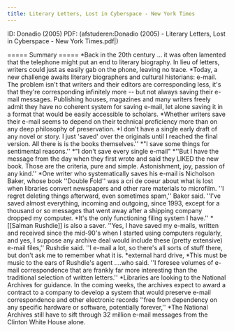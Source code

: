 ```yaml
---
title: Literary Letters, Lost in Cyberspace - New York Times
---
```

ID: Donadio (2005)
PDF: (afstuderen:Donadio (2005) - Literary Letters, Lost in Cyberspace - New York Times.pdf|)

===== Summary =====
*Back in the 20th century ... it was often lamented that the telephone might put an end to literary biography. In lieu of letters, writers could just as easily gab on the phone, leaving no trace. 
*Today, a new challenge awaits literary biographers and cultural historians: e-mail. The problem isn't that writers and their editors are corresponding less, it's that they're corresponding infinitely more -- but not always saving their e-mail messages. Publishing houses, magazines and many writers freely admit they have no coherent system for saving e-mail, let alone saving it in a format that would be easily accessible to scholars. 
*Whether writers save their e-mail seems to depend on their technical proficiency more than on any deep philosophy of preservation.
*I don't have a single early draft of any novel or story. I just 'saved' over the originals until I reached the final version. All there is is the books themselves.''
*"I save some things for sentimental reasons.''
*"I don't save every single e-mail"
*''But I have the message from the day when they first wrote and said they LIKED the new book. Those are the criteria, pure and simple. Astonishment, joy, passion of any kind.''
*One writer who systematically saves his e-mail is Nicholson Baker, whose book ''Double Fold'' was a cri de coeur about what is lost when libraries convert newspapers and other rare materials to microfilm. ''I regret deleting things afterward, even sometimes spam,'' Baker said. ''I've saved almost everything, incoming and outgoing, since 1993, except for a thousand or so messages that went away after a shipping company dropped my computer. 
*It's the only functioning filing system I have.''
*[[Salman Rushdie]]  is also a saver. ''Yes, I have saved my e-mails, written and received since the mid-90's when I started using computers regularly, and yes, I suppose any archive deal would include these (pretty extensive) e-mail files,'' Rushdie said. ''I e-mail a lot, so there's all sorts of stuff there, but don't ask me to remember what it  is.
*external hard drive,
*This must be music to the ears of Rushdie's agent ....who said. ''I foresee volumes of e-mail correspondence that are frankly far more interesting than the traditional selection of written letters.''
*Libraries are looking to the National Archives for guidance. In the coming weeks, the archives expect to award a contract to a company to develop a system that would preserve e-mail correspondence and other electronic records ''free from dependency on any specific hardware or software, potentially forever,'' 
*The National Archives still have to sift through 32 million e-mail messages from the Clinton White House alone.
